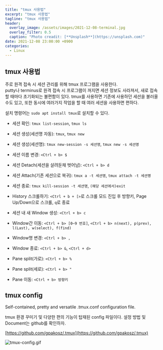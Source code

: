 ```yaml
---
title: "tmux 사용법"
excerpt: "tmux 사용법"
tagline: "tmux 사용법"
header:
  overlay_image: /assets/images/2021-12-08-terminal.jpg
  overlay_filter: 0.5
  caption: "Photo creadit: [**Unsplash**](https://unsplash.com)"
date: 2021-12-08 23:00:00 +0900
categories:
  - Linux
---
```


## tmux 사용법

주로 원격 접속 시 세션 관리를 위해 tmux 프로그램을 사용한다.  
putty나 terminus로 원격 접속 시 프로그램이 꺼지면 세션 정보도 사라져서, 새로 접속할 때마다 초기화되는 불편함이 있다.
tmux를 사용하면 기존에 사용하던 세션을 불러올 수도 있고, 또한 동시에 여러가지 작업을 할 때 여러 세션을 사용하면 편하다.

설치 명령어는 `sudo apt install tmux`로 설치할 수 있다.

- 세션 확인: `tmux list-session`, `tmux ls`
- 세션 생성(세션명 자동): `tmux`, `tmux new`
- 세션 생성(세션명): `tmux new-session -s 세션명`, `tmux new -s 세션명`
- 세션 이름 변경: `<Ctrl + b> $`
- 세션 Detach(세션을 살려둔채 벗어남): `<Ctrl + b> d`
- 세션 Attach(기존 세션으로 복귀): `tmux a -t 세션명`, `tmux attach -t 세션명`
- 세션 종료: `tmux kill-session -t 세션명`, `(해당 세션에서)exit`
- History 스크롤하기: `<Ctrl + b + [>`로 스크롤 모드 진입 후 방향키, Page Up/Down으로 스크롤, `q`로 종료

- 세션 내 새 Window 생성: `<Ctrl + b> c`
- Window간 이동: `<Ctrl + b> [0~9 번호]`, `<Ctrl + b> n(next), p(prev), l(Last), w(select), f(find)`
- Window명 변경: `<Ctrl + b> ,`
- Window 종료: `<Ctrl + b> &`, `<Ctrl + d>`

- Pane split(가로): `<Ctrl + b> %`
- Pane split(세로): `<Ctrl + b> "`
- Pane 이동: `<Ctrl + b> 방향키`

## tmux config

Self-contained, pretty and versatile .tmux.conf configuration file.

tmux 환경 꾸미기 및 다양한 편의 기능이 탑재된 config 파일이다. 설정 방법 및 Document는 github를 확인하자.

[https://github.com/gpakosz/.tmux](https://github.com/gpakosz/.tmux)

![tmux-config.gif]({{site.url}}/assets/images/tmux-config.gif)
